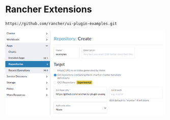 # Rancher Extensions


```bash
https://github.com/rancher/ui-plugin-examples.git
```

![Adding a repository to Rancher](./resources/images/12.png)